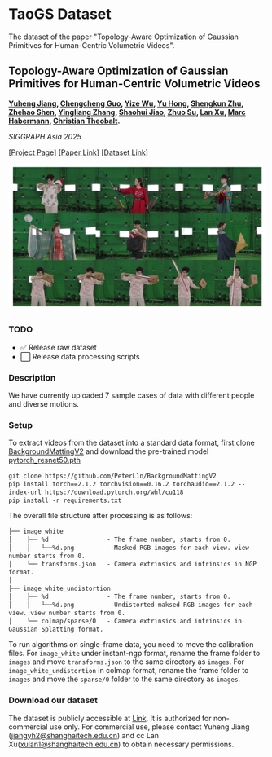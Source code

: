 # TaoGS Dataset
The dataset of the paper "Topology-Aware Optimization of Gaussian Primitives for Human-Centric Volumetric Videos".

## Topology-Aware Optimization of Gaussian Primitives for Human-Centric Volumetric Videos

**[Yuheng Jiang](https://nowheretrix.github.io/), [Chengcheng Guo](https://github.com/gcccccccccccc12345), [Yize Wu](https://github.com/wuyize25), [Yu Hong](https://github.com/xyi1023), [Shengkun Zhu](https://github.com/zsk0219), [Zhehao Shen](https://github.com/moqiyinlun), [Yingliang Zhang](https://cn.linkedin.com/in/yingliangzhang), [Shaohui Jiao](https://cn.linkedin.com/in/shaohui-jiao-3b563826), [Zhuo Su](https://suzhuo.github.io/), [Lan Xu](http://xu-lan.com/), [Marc Habermann](https://people.mpi-inf.mpg.de/~mhaberma/), [Christian Theobalt](https://people.mpi-inf.mpg.de/~theobalt/).** 

*SIGGRAPH Asia 2025*

[[Project Page]](xxx) [[Paper Link]](xxxx) [[Dataset Link]](https://cvrmkura-my.sharepoint.com/:f:/g/personal/sdjnes_cvrmkura_onmicrosoft_com/EkLQzzmfMM5EhWfKBUzPjrwB1Q98SlBha4gRV7lHLUcU-Q?e=dPiBQ1)

![dataset_description](./imgs/dataset.jpg)

### TODO
- ✅ Release raw dataset
- ⬜ Release data processing scripts

### Description

We have currently uploaded 7 sample cases of data with different people and diverse motions. 

### Setup
To extract videos from the dataset into a standard data format, first clone [BackgroundMattingV2](https://github.com/PeterL1n/BackgroundMattingV2) and download the pre-trained model [pytorch_resnet50.pth](https://github.com/PeterL1n/BackgroundMattingV2/releases/download/v1.0.0/pytorch_resnet50.pth)

```
git clone https://github.com/PeterL1n/BackgroundMattingV2
pip install torch==2.1.2 torchvision==0.16.2 torchaudio==2.1.2 --index-url https://download.pytorch.org/whl/cu118
pip install -r requirements.txt
```
<!-- Use `process_dataset.py` to extract frames, perform matting, and apply undistortion to the data:
```
python process_dataset.py --num 81 --start 0 --end 5 --data_path /data/new_disk7/dataset/release/4K_Actor1_Magic_1 --bg /data/new_disk7/dataset/release/4K_Actor1_Magic_1/bg --cali /data/new_disk7/dataset/release/4K_Actor1_Magic_1/sparse/0
``` -->

The overall file structure after processing is as follows:
```
├── image_white
│    ├── %d                - The frame number, starts from 0.
│    │   └──%d.png         - Masked RGB images for each view. view number starts from 0.
│    └── transforms.json   - Camera extrinsics and intrinsics in NGP format.
│
├── image_white_undistortion
│    ├── %d                - The frame number, starts from 0.
│    │   └──%d.png         - Undistorted maksed RGB images for each view. view number starts from 0.
│    └── colmap/sparse/0   - Camera extrinsics and intrinsics in Gaussian Splatting format.
```

To run algorithms on single-frame data, you need to move the calibration files. For `image_white` under instant-ngp format, rename the frame folder to `images` and move `transforms.json` to the same directory as `images`. For `image_white_undistortion` in colmap format, rename the frame folder to `images` and move the `sparse/0` folder to the same directory as `images`.

### Download our dataset
The dataset is publicly accessible at [Link](https://cvrmkura-my.sharepoint.com/:f:/g/personal/sdjnes_cvrmkura_onmicrosoft_com/EkLQzzmfMM5EhWfKBUzPjrwB1Q98SlBha4gRV7lHLUcU-Q?e=dPiBQ1). It is authorized for non-commercial use only. For commercial use, please contact Yuheng Jiang (jiangyh2@shanghaitech.edu.cn) and cc Lan Xu(xulan1@shanghaitech.edu.cn) to obtain necessary permissions.
